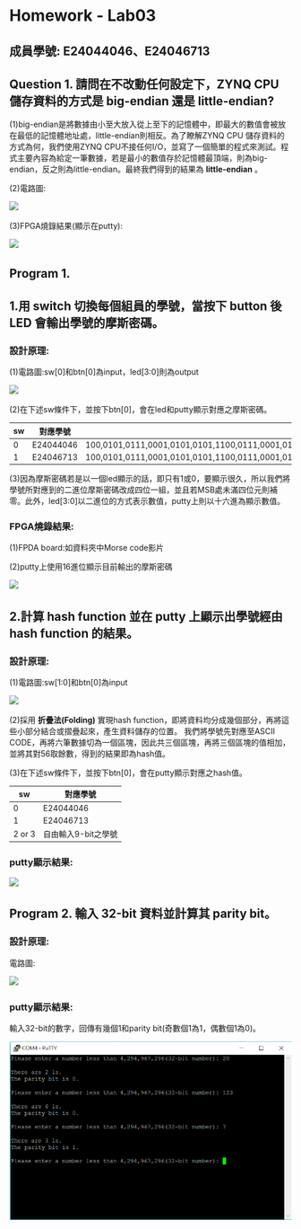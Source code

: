 # Homework - Lab03

## 成員學號: E24044046、E24046713

## Question 1. 請問在不改動任何設定下，ZYNQ CPU 儲存資料的方式是 big-endian 還是 little-endian?
(1)big-endian是將數據由小至大放入從上至下的記憶體中，即最大的數值會被放在最低的記憶體地址處，little-endian則相反。為了瞭解ZYNQ CPU 儲存資料的方式為何，我們使用ZYNQ CPU不接任何I/O，並寫了一個簡單的程式來測試。程式主要內容為給定一筆數據，若是最小的數值存於記憶體最頂端，則為big-endian，反之則為little-endian。最終我們得到的結果為 **little-endian** 。

(2)電路圖:
	
![](https://github.com/tysh0738/FPGA_Design/blob/master/Lab03/hw/E24044046/Question1/image/0_block.PNG)
	
(3)FPGA燒錄結果(顯示在putty):
	
![](https://github.com/tysh0738/FPGA_Design/blob/master/Lab03/hw/E24044046/Question1/image/0_putty.PNG)	

## Program 1.
## 1.用 switch 切換每個組員的學號，當按下 button 後 LED 會輸出學號的摩斯密碼。	
### 設計原理:
(1)電路圖:sw[0]和btn[0]為input，led[3:0]則為output

![](https://github.com/tysh0738/FPGA_Design/blob/master/Lab03/hw/E24044046/Program1/1/image/2_block.PNG)

(2)在下述sw條件下，並按下btn[0]，會在led和putty顯示對應之摩斯密碼。

| sw  | 對應學號 | 摩斯密碼 |
| ---------- | -----------| -----------|
| 0 | E24044046 | 100,0101,0111,0001,0101,0101,1100,0111,0001,0101,0101,1100,0101,0101,1100,0111,0001,0101,0101,1100,0111,0101,0101 |
| 1 | E24046713 | 100,0101,0111,0001,0101,0101,1100,0111,0001,0101,0101,1100,0111,0101,0101,0001,1101,0101,0001,0111,0001,0101,0111 |

(3)因為摩斯密碼若是以一個led顯示的話，即只有1或0，要顯示很久，所以我們將學號所對應到的二進位摩斯密碼改成四位一組，並且若MSB處未滿四位元則補零。此外，led[3:0]以二進位的方式表示數值，putty上則以十六進為顯示數值。

### FPGA燒錄結果:
(1)FPDA board:如資料夾中Morse code影片
	
(2)putty上使用16進位顯示目前輸出的摩斯密碼
	
![](https://github.com/tysh0738/FPGA_Design/blob/master/Lab03/hw/E24044046/Program1/1/image/1_putty.PNG)	


## 2.計算 hash function 並在 putty 上顯示出學號經由 hash function 的結果。
### 設計原理:
(1)電路圖:sw[1:0]和btn[0]為input

![](https://github.com/tysh0738/FPGA_Design/blob/master/Lab03/hw/E24044046/Program1/2/image/1_block.PNG)

(2)採用 **折疊法(Folding)** 實現hash function，即將資料均分成幾個部分，再將這些小部分結合或摺疊起來，產生資料儲存的位置。
我們將學號先對應至ASCII CODE，再將六筆數據切為一個區塊，因此共三個區塊，再將三個區塊的值相加，並將其對56取餘數，得到的結果即為hash值。

(3)在下述sw條件下，並按下btn[0]，會在putty顯示對應之hash值。

| sw  | 對應學號 |
| ---------- | -----------|
| 0 | E24044046 |
| 1 | E24046713 |
| 2 or 3| 自由輸入9-bit之學號 |

### putty顯示結果:

![](https://github.com/tysh0738/FPGA_Design/blob/master/Lab03/hw/E24044046/Program1/2/image/2_putty.PNG)

## Program 2. 輸入 32-bit 資料並計算其 parity bit。
### 設計原理:
電路圖:

![](https://github.com/tysh0738/FPGA_Design/blob/master/Lab03/hw/E24044046/Program2/image/0_block.PNG)

### putty顯示結果:
輸入32-bit的數字，回傳有幾個1和parity bit(奇數個1為1，偶數個1為0)。

![](https://github.com/tysh0738/FPGA_Design/blob/master/Lab03/hw/E24044046/Program2/image/3_putty.PNG)
